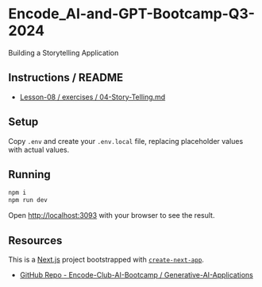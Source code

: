 # Encode_AI-and-GPT-Bootcamp-Q3-2024
Building a Storytelling Application

## Instructions / README
* [Lesson-08 / exercises / 04-Story-Telling.md](https://github.com/Encode-Club-AI-Bootcamp/Generative-AI-Applications/blob/main/Lesson-08/exercises/04-Story-Telling.md)

## Setup
Copy `.env` and create your `.env.local` file, replacing placeholder values with actual values.

## Running

```bash
npm i
npm run dev
```

Open [http://localhost:3093](http://localhost:3093) with your browser to see the result.

## Resources
This is a [Next.js](https://nextjs.org/) project bootstrapped with [`create-next-app`](https://github.com/vercel/next.js/tree/canary/packages/create-next-app).

* [GitHub Repo - Encode-Club-AI-Bootcamp / Generative-AI-Applications](https://github.com/Encode-Club-AI-Bootcamp/Generative-AI-Applications)
